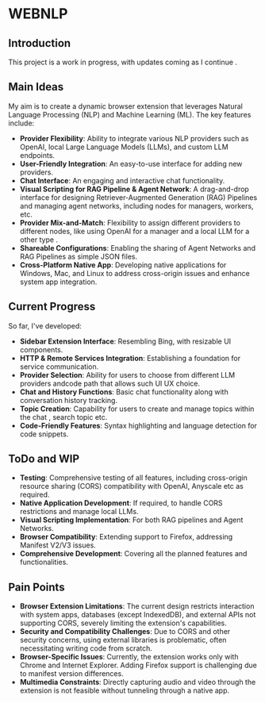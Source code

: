# WEBNLP

## Introduction

This project is a work in progress, with updates coming as I continue .

## Main Ideas

My aim is to create a dynamic browser extension that leverages Natural Language Processing (NLP) and Machine Learning (ML). The key features include:

- **Provider Flexibility**: Ability to integrate various NLP providers such as OpenAI, local Large Language Models (LLMs), and custom LLM endpoints.
- **User-Friendly Integration**: An easy-to-use interface for adding new providers.
- **Chat Interface**: An engaging and interactive chat functionality.
- **Visual Scripting for RAG Pipeline & Agent Network**: A drag-and-drop interface for designing Retriever-Augmented Generation (RAG) Pipelines and managing agent networks, including nodes for managers, workers, etc.
- **Provider Mix-and-Match**: Flexibility to assign different providers to different nodes, like using OpenAI for a manager and a local LLM for a other type .
- **Shareable Configurations**: Enabling the sharing of Agent Networks and RAG Pipelines as simple JSON files.
- **Cross-Platform Native App**: Developing native applications for Windows, Mac, and Linux to address cross-origin issues and enhance system app integration.

## Current Progress

So far, I've developed:

- **Sidebar Extension Interface**: Resembling Bing, with resizable UI components.
- **HTTP & Remote Services Integration**: Establishing a foundation for service communication.
- **Provider Selection**: Ability for users to choose from different LLM providers andcode path that allows such UI UX choice.
- **Chat and History Functions**: Basic chat functionality along with conversation history tracking.
- **Topic Creation**: Capability for users to create and manage topics within the chat , search topic etc.
- **Code-Friendly Features**: Syntax highlighting and language detection for code snippets.

## ToDo and WIP

- **Testing**: Comprehensive testing of all features, including cross-origin resource sharing (CORS) compatibility with OpenAI, Anyscale etc as required.
- **Native Application Development**: If required, to handle CORS restrictions and manage local LLMs.
- **Visual Scripting Implementation**: For both RAG pipelines and Agent Networks.
- **Browser Compatibility**: Extending support to Firefox, addressing Manifest V2/V3 issues.
- **Comprehensive Development**: Covering all the planned features and functionalities.

## Pain Points

- **Browser Extension Limitations**: The current design restricts interaction with system apps, databases (except IndexedDB), and external APIs not supporting CORS, severely limiting the extension's capabilities.
- **Security and Compatibility Challenges**: Due to CORS and other security concerns, using external libraries is problematic, often necessitating writing code from scratch.
- **Browser-Specific Issues**: Currently, the extension works only with Chrome and Internet Explorer. Adding Firefox support is challenging due to manifest version differences.
- **Multimedia Constraints**: Directly capturing audio and video through the extension is not feasible without tunneling through a native app.
